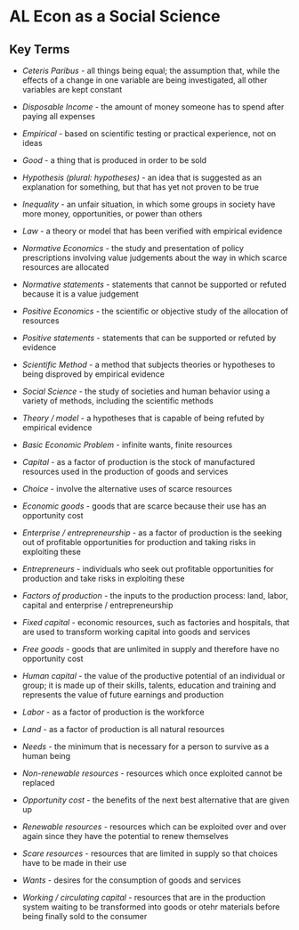 # AL Econ as a Social Science
## Key Terms
- _Ceteris Paribus_ - all things being equal; the assumption that, while the effects of a change in one variable are being investigated, all other variables are kept constant
- _Disposable Income_ - the amount of money someone has to spend after paying all expenses
- _Empirical_ - based on scientific testing or practical experience, not on ideas
- _Good_ - a thing that is produced in order to be sold
- _Hypothesis (plural: hypotheses)_ - an idea that is suggested as an explanation for something, but that has yet not proven to be true
- _Inequality_ - an unfair situation, in which some groups in society have more money, opportunities, or power than others
- _Law_ - a theory or model that has been verified with empirical evidence
- _Normative Economics_ - the study and presentation of policy prescriptions involving value judgements about the way in which scarce resources are allocated
- _Normative statements_ - statements that cannot be supported or refuted because it is a value judgement
- _Positive Economics_ - the scientific or objective study of the allocation of resources
- _Positive statements_ - statements that can be supported or refuted by evidence
- _Scientific Method_ - a method that subjects theories or hypotheses to being disproved by empirical evidence
- _Social Science_ - the study of societies and human behavior using a variety of methods, including the scientific methods
- _Theory / model_ - a hypotheses that is capable of being refuted by empirical evidence

- _Basic Economic Problem_ - infinite wants, finite resources
- _Capital_ - as a factor of production is the stock of manufactured resources used in the production of goods and services
- _Choice_ - involve the alternative uses of scarce resources
- _Economic goods_ - goods that are scarce because their use has an opportunity cost
- _Enterprise / entrepreneurship_ - as a factor of production is the seeking out of profitable opportunities for production and taking risks in exploiting these
- _Entrepreneurs_ - individuals who seek out profitable opportunities for production and take risks in exploiting these
- _Factors of production_ - the inputs to the production process: land, labor, capital and enterprise / entrepreneurship
- _Fixed capital_ - economic resources, such as factories and hospitals, that are used to transform working capital into goods and services
- _Free goods_ - goods that are unlimited in supply and therefore have no opportunity cost
- _Human capital_ - the value of the productive potential of an individual or group; it is made up of their skills, talents, education and training and represents the value of future earnings and production
- _Labor_ - as a factor of production is the workforce
- _Land_ - as a factor of production is all natural resources
- _Needs_ - the minimum that is necessary for a person to survive as a human being
- _Non-renewable resources_ - resources which once exploited cannot be replaced
- _Opportunity cost_ - the benefits of the next best alternative that are given up
- _Renewable resources_ - resources which can be exploited over and over again since they have the potential to renew themselves
- _Scare resources_ - resources that are limited in supply so that choices have to be made in their use
- _Wants_ - desires for the consumption of goods and services
- _Working / circulating capital_ - resources that are in the production system waiting to be transformed into goods or otehr materials before being finally sold to the consumer